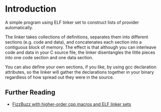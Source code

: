 # Introduction

A simple program using ELF linker set to construct lists of provider
automatically.

The linker takes collections of definitions, separates them into different
sections (e.g. code and data), and concatenates each section into a
contiguous block of memory. The effect is that although you can interleave
code and data in your C source file, the linker disentangles the little
pieces into one code section and one data section.

You can also define your own sections, if you like, by using gcc declaration
attributes, so the linker will gather the declarations together in your
binary regardless of how spread out they were in the source.

## Further Reading
* [FizzBuzz with higher-order cpp macros and ELF linker sets](http://fanf.livejournal.com/134900.html)

